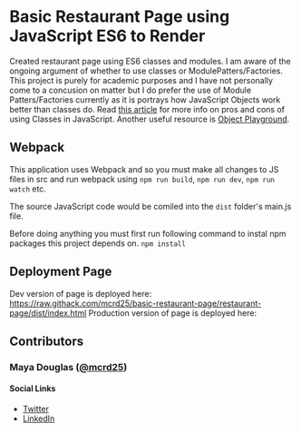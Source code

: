 # Basic Restaurant Page using JavaScript ES6 to Render
Created restaurant page using ES6 classes and modules.
I am aware of the ongoing argument of whether to use classes or ModulePatters/Factories. 
This project is purely for academic purposes and I have not personally come to a concusion on matter but I do prefer the use of Module Patters/Factories currently as it is portrays how JavaScript Objects work better than classes do. 
Read [this article](https://medium.com/@rajaraodv/is-class-in-es6-the-new-bad-part-6c4e6fe1ee65) for more info on pros and cons of using Classes in JavaScript.
Another useful resource is [Object Playground](http://www.objectplayground.com/).

## Webpack
This application uses Webpack and so you must make all changes to JS files in src and run webpack using `npm run build`, `npm run dev`, `npm run watch` etc.

The source JavaScript code would be comiled into the `dist` folder's main.js file.

Before doing anything you must first run following command to instal npm packages this project depends on.
`npm install`


## Deployment Page
Dev version of page is deployed here: https://raw.githack.com/mcrd25/basic-restaurant-page/restaurant-page/dist/index.html
Production version of page is deployed here: 

## Contributors
### Maya Douglas ([@mcrd25](https://github.com/mcrd25))
#### Social Links
* [Twitter](https://twitter.com/mcrd25)
* [LinkedIn](https://www.linkedin.com/in/mayadouglas/)